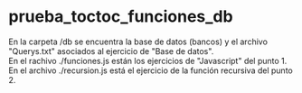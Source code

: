 # prueba_toctoc_funciones_db

En la carpeta /db se encuentra la base de datos (bancos) y el archivo "Querys.txt" asociados al ejercicio de "Base de datos".\
En el rachivo ./funciones.js están los ejercicios de "Javascript" del punto 1.\
En el archivo ./recursion.js está el ejercicio de la función recursiva del punto 2.
